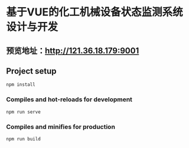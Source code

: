 # 基于VUE的化工机械设备状态监测系统设计与开发

## 预览地址：http://121.36.18.179:9001


## Project setup
```
npm install
```

### Compiles and hot-reloads for development
```
npm run serve
```

### Compiles and minifies for production
```
npm run build
```
